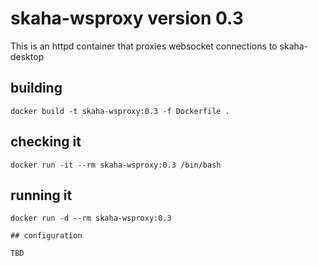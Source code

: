 # skaha-wsproxy version 0.3

This is an httpd container that proxies websocket connections to skaha-desktop

## building

```
docker build -t skaha-wsproxy:0.3 -f Dockerfile .
```

## checking it
```
docker run -it --rm skaha-wsproxy:0.3 /bin/bash
```

## running it
```
docker run -d --rm skaha-wsproxy:0.3

## configuration

TBD
